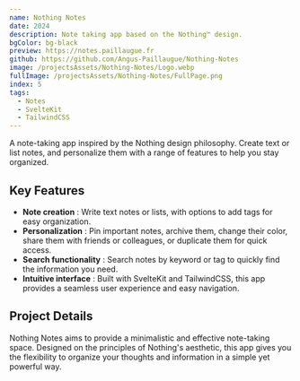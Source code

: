 ```yaml
---
name: Nothing Notes
date: 2024
description: Note taking app based on the Nothing™ design.
bgColor: bg-black
preview: https://notes.paillaugue.fr
github: https://github.com/Angus-Paillaugue/Nothing-Notes
image: /projectsAssets/Nothing-Notes/Logo.webp
fullImage: /projectsAssets/Nothing-Notes/FullPage.png
index: 5
tags:
  - Notes
  - SvelteKit
  - TailwindCSS
---
```


A note-taking app inspired by the Nothing design philosophy. Create text or list notes, and personalize them with a range of features to help you stay organized.


## Key Features
 - **Note creation** : Write text notes or lists, with options to add tags for easy organization.
 - **Personalization** : Pin important notes, archive them, change their color, share them with friends or colleagues, or duplicate them for quick access.
 - **Search functionality** : Search notes by keyword or tag to quickly find the information you need.
 - **Intuitive interface** : Built with SvelteKit and TailwindCSS, this app provides a seamless user experience and easy navigation.


## Project Details

Nothing Notes aims to provide a minimalistic and effective note-taking space. Designed on the principles of Nothing's aesthetic, this app gives you the flexibility to organize your thoughts and information in a simple yet powerful way.

